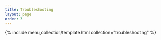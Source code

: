 ```yaml
---
title: Troubleshooting
layout: page
order: 3
---
```

{% include menu_collection/template.html collection="troubleshooting" %}
